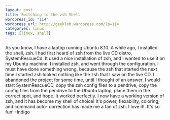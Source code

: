 ```yaml
--- 
layout: post
title: Switching to the zsh Shell
wordpress_id: "114"
wordpress_url: http://geeklob.wordpress.com/?p=114
categories: linux
tags: [linux, shell]
---
```

<p>As you know, I have a laptop running Ubuntu 8.10. A while ago, I installed the shell, zsh. I had first heard of zsh from the live CD distro, SystemRescueCd. It used a nice installation of zsh, and I wanted to use it on my Ubuntu machine. I  installed zsh, and went through the configuration. I must have done something wrong, because the zsh that started the next time I started zsh looked nothing like the zsh that I saw on the live CD. I abandoned the project for some time,  until I thought of an answer. I would start SystemRescueCD, copy the zsh config files to a pendrive, copy the config  files from the pendrive to the Ubuntu laptop, place them in the correct spot, and hope. It worked perfectly. I now have a working version of zsh, and it has become my shell of choice! It's power, flexability, coloring, and command auto- correction has made me a fan of zsh. I love it!. It's so fun!  -Indigo</p>
